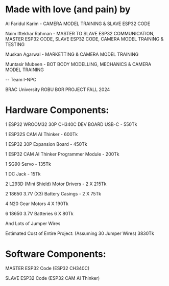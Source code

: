 

# Made with love (and pain) by

Al Faridul Karim - CAMERA MODEL TRAINING & SLAVE ESP32 CODE

Naim Iftekhar Rahman - MASTER TO SLAVE ESP32 COMMUNICATION, MASTER ESP32 CODE, SLAVE ESP32 CODE, CAMERA MODEL TRAINING & TESTING

Muskan Agarwal - MARKETTING & CAMERA MODEL TRAINING

Muntasir Mubeen - BOT BODY MODELLING, MECHANICS & CAMERA MODEL TRAINING

  -- Team I-NPC

BRAC University ROBU BOR PROJECT FALL 2024

 


# Hardware Components:

1 ESP32 WROOM32 30P CH340C DEV BOARD USB-C - 550Tk

1 ESP32S CAM AI Thinker - 600Tk

1 ESP32 30P Expansion Board - 450Tk

1 ESP32 CAM AI Thinker Programmer Module - 200Tk

1 SG90 Servo - 135Tk

1 DC Jack - 15Tk

2 L293D (Mini Shield) Motor Drivers - 2 X 215Tk

2 18650 3.7V (X3) Battery Casings - 2 X 75Tk

4 N20 Gear Motors 4 X 190Tk

6 18650 3.7V Batteries 6 X 80Tk

And Lots of Jumper Wires


Estimated Cost of Entire Project: (Assuming 30 Jumper Wires) 3830Tk

# Software Components:

MASTER ESP32 Code (ESP32 CH340C)

SLAVE ESP32 Code (ESP32 CAM AI Thinker)
